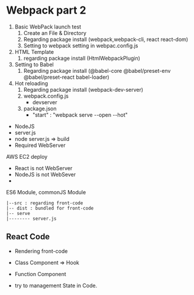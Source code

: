 # Webpack part 2

1. Basic WebPack launch test
    1. Create an File & Directory
    2. Regarding package install (webpack,webpack-cli, react react-dom)
    3. Setting to webpack setting in webpac.config.js
2. HTML Template 
    1. regarding package install (HtmlWebpackPlugin)
3. Setting to Babel
    1. Regarding package install (@babel-core @babel/preset-env @babel/preset-react babel-loader)
4. Hot reloading
    1. Regarding package install (webpack-dev-server)
    2. webpack.config.js
        - devserver
    3. package.json
        - "start" : "webpack serve --open --hot"



- NodeJS
- server.js
- node server.js => build
- Required WebServer 

AWS EC2 deploy
- React is not WebServer
- NodeJS is not WebSever
- 


ES6 Module, commonJS Module

```
|--src : regarding front-code
|-- dist : bundled for front-code
|-- serve 
|-------- server.js
```

## React Code
- Rendering front-code
- Class Component => Hook
- Function Component

- try to management State in Code.
